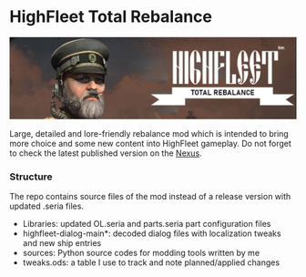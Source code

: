 # HighFleet Total Rebalance
![](mod_header.jpg)

Large, detailed and lore-friendly rebalance mod which is intended to bring more choice and some new content into HighFleet gameplay. Do not forget to check the latest published version on the [Nexus](https://www.nexusmods.com/highfleet/mods/5).

### Structure
The repo contains source files of the mod instead of a release version with updated .seria files.

+ Libraries: updated OL.seria and parts.seria part configuration files
+ highfleet-dialog-main*: decoded dialog files with localization tweaks and new ship entries
+ sources: Python source codes for modding tools written by me
+ tweaks.ods: a table I use to track and note planned/applied changes

